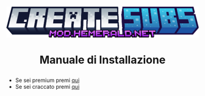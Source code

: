 ![titolo](CreateCraft/1.png)

# <p style="text-align: center;">Manuale di Installazione</p>

- Se sei premium premi [qui](CreateSubs%20Premium.md)
- Se sei craccato premi [qui](CreateSubs%20Craccato.md)